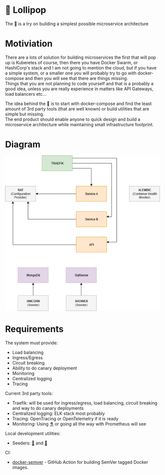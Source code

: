 # :lollipop: Lollipop
The :lollipop: is a try on building a simplest possible microservice architecture

# Motiviation

There are a lots of solution for building microservices the first that will pop up is Kuberetes of course, then there you have Docker Swarm, or HashiCorp's stack and I am not going to mention the cloud, but if you have a simple system, or a smaller one you will probably try to go with docker-compose and then you will see that there are things missing.  
Things that you are not planning to code yourself and that is a probably a good idea, unless you are really experience in matters like API Gateways, load balancers etc...  

The idea behind the :lollipop: is to start with docker-compose and find the least amount of 3rd party tools (that are well known) or build utilities that are simple but missing.  
The end product should enable anyone to quick design and build a microservice architecture while maintaining small infrastructure footprint.

# Diagram
![Diagram](/images/diagram.png)

# Requirements

The system must provide:
* Load balancing
* Ingress/Egress
* Circuit breaking
* Ability to do canary deployment
* Monitoring
* Centralized logging
* Tracing

Current 3rd party tools:
* Traefik: will be used for ingress/egress, load balancing, circuit breaking and way to do canary deployments
* Centralized logging: ELK stack most probably
* Tracing: OpenTracing or OpenTelemetry if it is ready
* Monitoring: Using [:alembic:](https://github.com/MirzaMerdovic/alembic) or going all the way with Prometheus will see 

Local development utilities:
* Seeders: [:unicorn:](https://github.com/MirzaMerdovic/unicorn) and [:shower:](https://github.com/MirzaMerdovic/shower)

CI:
* [docker-semver](https://github.com/MirzaMerdovic/docker-semver-github-action) - GitHub Action for building SemVer tagged Docker images.
